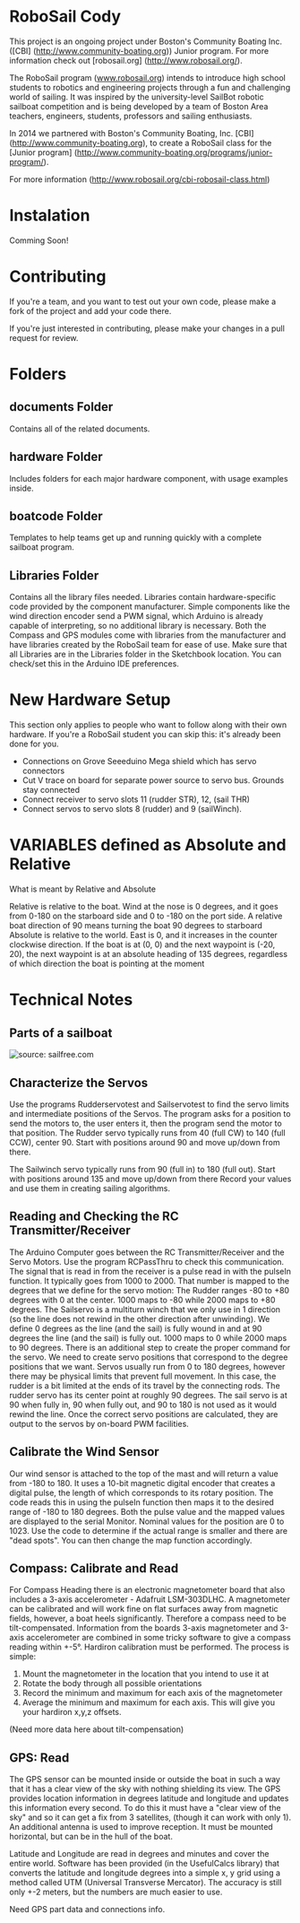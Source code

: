 RoboSail Cody
=========

This project is an ongoing project under Boston's Community Boating Inc. ([CBI] (http://www.community-boating.org)) Junior program. For more information check out [robosail.org] (http://www.robosail.org/).

The RoboSail program (www.robosail.org) intends to introduce high school students to robotics and engineering projects through a fun and challenging world of sailing. It was inspired by the university-level SailBot robotic sailboat competition and is being developed by a team of Boston Area teachers, engineers, students, professors and sailing enthusiasts. 

In 2014 we partnered with Boston's Community Boating, Inc. [CBI] (http://www.community-boating.org), to create a RoboSail class for the [Junior program] (http://www.community-boating.org/programs/junior-program/).

For more information  (http://www.robosail.org/cbi-robosail-class.html) 

# Instalation

Comming Soon!

# Contributing
If you're a team, and you want to test out your own code, please make a fork of the project and add your code there.

If you're just interested in contributing, please make your changes in a pull request for review.

# Folders

## documents Folder

Contains all of the related documents.

## hardware Folder

Includes folders for each major hardware component, with usage examples inside.

## boatcode Folder

Templates to help teams get up and running quickly with a complete sailboat program.

## Libraries Folder

Contains all the library files needed. Libraries contain hardware-specific code provided by the component manufacturer.  Simple components like the wind direction encoder send a PWM signal, which Arduino is already capable of interpreting, so no additional library is necessary.  Both the Compass and GPS modules come with libraries from the manufacturer and have libraries created by the RoboSail team for ease of use.
Make sure that all Libraries are in the Libraries folder in the Sketchbook location.   You can check/set this in the Arduino IDE preferences.

# New Hardware Setup

This section only applies to people who want to follow along with their own hardware. If you're a RoboSail student you can skip this: it's already been done for you.

* Connections on Grove Seeeduino Mega shield which has servo connectors 
* Cut V trace on board for separate power source to servo bus. Grounds stay connected 
* Connect receiver to servo slots 11 (rudder STR), 12, (sail THR) 
* Connect servos to servo slots 8 (rudder) and 9 (sailWinch).

#  VARIABLES defined as Absolute and Relative

What is meant by Relative and Absolute

Relative is relative to the boat. Wind at the nose is 0 degrees, and it goes from 0-180 on the starboard side and 0 to -180
on the port side. A relative boat direction of 90 means turning the boat 90 degrees to starboard
Absolute is relative to the world. East is 0, and it increases in the counter clockwise direction. If the boat is at (0, 0) and the next waypoint is (-20, 20), the next waypoint is at an absolute heading of 135 degrees, regardless of which direction the boat is pointing at the moment

# Technical Notes

## Parts of a sailboat

![source: sailfree.com](http://www.sailfree.com/sailboats/_derived/sailboat.htm_txt_parts.gif)


## Characterize the Servos
Use the programs Rudderservotest and Sailservotest to find the servo limits and intermediate positions of the Servos.  The program asks for a position to send the motors to, the user enters it, then the program send the motor to that position.
The Rudder servo typically runs from 40 (full CW) to 140 (full CCW), center 90. Start with positions around 90 and move up/down from there.

The Sailwinch servo typically runs from 90 (full in) to 180 (full out).  Start with positions around 135 and move up/down from there
Record your values and use them in creating sailing algorithms.

## Reading and Checking the RC Transmitter/Receiver

The Arduino Computer goes between the RC Transmitter/Receiver and the Servo Motors.  Use the program RCPassThru to check this communication.
The signal that is read in from the receiver is a  pulse read in with the pulseIn function. It typically goes from 1000 to 2000.   That number is mapped to the degrees that we define for the servo motion: The Rudder ranges -80 to +80 degrees with 0 at the center.  1000 maps to -80 while 2000 maps to +80 degrees. The Sailservo is a multiturn winch that we only use in 1 direction (so the line does not rewind in the other direction after unwinding). We define 0 degrees as the line (and the sail) is fully wound in and at 90 degrees the line (and the sail) is fully out. 1000 maps to 0 while 2000 maps to 90 degrees.
There is an additional step to create the proper command for the servo.  We need to create servo positions that correspond to the degree positions that we want.  Servos usually run from 0 to 180 degrees, however there may be physical limits that prevent full movement.  In this case, the rudder is a bit limited at the ends of its travel by the connecting rods.  The rudder servo has its center point at roughly 90 degrees.  The sail servo is at 90 when fully in, 90 when fully out, and 90 to 180 is not used as it would rewind the line.
Once the correct servo positions are calculated, they are output to the servos by on-board PWM facilities.

## Calibrate the Wind Sensor

Our wind sensor is attached to the top of the mast and will return a value from -180 to 180. 
It uses a 10-bit magnetic digital encoder that creates a digital pulse, the length of which corresponds to its rotary position. The code reads this in using the pulseIn function then maps it to the desired range of -180 to 180 degrees. Both the pulse value and the mapped values are displayed to the serial Monitor.
Nominal values for the position are 0 to 1023. Use the code to determine if the actual range is smaller and there are "dead spots".  You can then change the map function accordingly.

## Compass: Calibrate and Read
For Compass Heading there is an electronic magnetometer board that also includes a 3-axis accelerometer - Adafruit LSM-303DLHC. A magnetometer can be calibrated and will work fine on flat surfaces away from magnetic fields, however, a boat heels significantly. Therefore a compass need to be tilt-compensated. Information from the boards 3-axis magnetometer and 3-axis accelerometer are combined in some tricky software to give a compass reading within +-5°.
Hardiron calibration must be performed. The process is simple:

1. Mount the magnetometer in the location that you intend to use it at
2. Rotate the body through all possible orientations
3. Record the minimum and maximum for each axis of the magnetometer
4. Average the minimum and maximum for each axis. This will give you your hardiron x,y,z offsets.
 
(Need more data here about tilt-compensation)

## GPS: Read

The GPS sensor can be mounted inside or outside the boat in such a way that it has a clear view of the sky with nothing shielding its view. The GPS provides location information in degrees latitude and longitude and updates this information every second.  To do this it must have a "clear view of the sky" and so it can get a fix from 3 satellites, (though it can work with only 1).  An additional antenna is used to  improve reception.  It must be mounted horizontal, but can be in the hull of the boat.  

Latitude and Longitude are read in degrees and minutes and cover the entire world.  Software has been provided (in the UsefulCalcs library) that converts the latitude and longitude degrees into a simple x, y grid using a method called UTM (Universal Transverse Mercator).  The accuracy is still only +-2 meters, but the numbers are much easier to use.

Need GPS part data and connections info.
